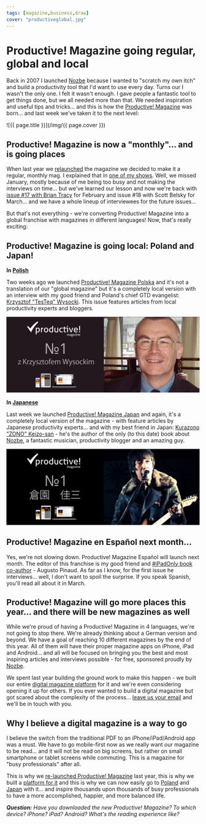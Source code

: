 ```yaml
---
tags: [magazine,business,draw]
cover: "productiveglobal.jpg"
---
```


# Productive! Magazine going regular, global and local

Back in 2007 I launched [Nozbe][n] because I wanted to "scratch my own itch" and build a productivity tool that I'd want to use every day. Turns our I wasn't the only one. I felt it wasn't enough. I gave people a fantastic tool to get things done, but we all needed more than that. We needed inspiration and useful tips and tricks... and this is how the [Productive! Magazine](/magazine) was born... and last week we've taken it to the next level:

<!--More-->

![{{ page.title }}](/img/{{ page.cover }})

## Productive! Magazine is now a "monthly"... and is going places

When last year we [relaunched][re] the magazine we decided to make it a regular, monthly mag. I explained that in [one of my shows][pp]. Well, we missed January, mostly because of me being too busy and not making the interviews on time... but we've learned our lesson and now we're back with [issue #17 with Brian Tracy](/pm17) for February and issue #18 with Scott Belsky for March... and we have a whole lineup of interviewees for the future issues...

But that's not everything - we're converting Productive! Magazine into a global franchise with magazines in different languages! Now, that's really exciting:



## Productive! Magazine is going local: Poland and Japan!

**In [Polish][pl]**

Two weeks ago we launched [Productive! Magazine Polska][pl] and it's not a translation of our "global magazine" but it's a completely local version with an interview with my good friend and Poland's chief GTD evangelist: [Krzysztof "TesTeq" Wysocki][pl1]. This issue features articles from local productivity experts and bloggers.

![Productive! Magazine going regular, global and local 2](/img/productiveglobal-2.jpg)

**In [Japanese][jp]**

Last week we launched [Productive! Magazine Japan][jp] and again, it's a completely local version of the magazine - with feature articles by Japanese productivity experts... and with my best friend in Japan: [Kurazono "ZONO" Keizo-san][jp1] - he's the author of the only (to this date) book about [Nozbe][n], a fantastic musician, productivity blogger and an amazing guy.

![Productive! Magazine going regular, global and local 3](/img/productiveglobal-3.jpg)

## Productive! Magazine en Español next month...

Yes, we're not slowing down. Productive! Magazine Español will launch next month. The editor of this franchise is my good friend and [#iPadOnly book co-author][#iPadOnly] - Augusto Pinaud. As far as I know, for the first issue he interviews... well, I don't want to spoil the surprise. If you speak Spanish, you'll read all about it in March.

## Productive! Magazine will go more places this year... and there will be new magazines as well

While we're proud of having a Productive! Magazine in 4 languages, we're not going to stop there. We're already thinking about a German version and beyond. We have a goal of reaching 10 different magazines by the end of this year. All of them will have their proper magazine apps on iPhone, iPad and Android... and all will be focused on bringing you the best and most inspiring articles and interviews possible - for free, sponsored proudly by [Nozbe][n].

We spent last year building the ground work to make this happen - we built our entire [digital magazine platform][mg] for it and we're even considering opening it up for others. If you ever wanted to build a digital magazine but got scared about the complexity of the process... [leave us your email][mg] and we'll be in touch with you.

## Why I believe a digital magazine is a way to go

I believe the switch from the traditional PDF to an iPhone/iPad/Android app was a must. We have to go mobile-first now as we really want our magazine to be read... and it will not be read on big screens, but rather on small smartphone or tablet screens while commuting. This is a magazine for "busy professionals" after all.

This is why we [re-launched Productive! Magazine][re] last year, this is why we built a [platform for it][mg] and this is why we can now easily go to [Poland][pl] and [Japan][jp] with it... and inspire thousands upon thousands of busy professionals to have a more accomplished, happier, and more balanced life.

***Question:*** *Have you downloaded the new Productive! Magazine? To which device? iPhone? iPad? Android? What's the reading experience like?*


[pl]: http://www.productivemag.pl
[pl1]: http://www.productivemag.pl/1
[jp]: http://www.productivemag.jp
[jp1]: http://www.productivemag.jp/1
[mg]: http://www.mgzines.com/
[re]: /magazine-relaunch/
[pp]: /productivemag-show/
[Dropbox]: http://db.tt/kD7Liux
[Evernote]: /how-i-use-evernote
[Nozbe]: http://www.nozbe.com/
[s]: http://www.nozbe.com/signup
[#iPadOnly]: http://ipadonly.net/
[Productive! Magazine]: http://www.productivemag.com/
[Productive! Show]: /show
[Twitter]: http://twitter.com/MSliwinski



[n]: https://michael.gratis/nozbe